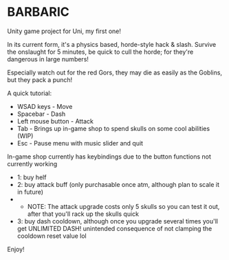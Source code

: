 # BARBARIC
Unity game project for Uni, my first one!

In its current form, it's a physics based, horde-style hack & slash.
Survive the onslaught for 5 minutes, be quick to cull the horde; for they're dangerous in large numbers!

Especially watch out for the red Gors, they may die as easily as the Goblins, but they pack a punch!

A quick tutorial:
- WSAD keys - Move
- Spacebar - Dash
- Left mouse button - Attack
- Tab - Brings up in-game shop to spend skulls on some cool abilities (WIP)
- Esc - Pause menu with music slider and quit

In-game shop currently has keybindings due to the button functions not currently working
- 1: buy helf
- 2: buy attack buff (only purchasable once atm, although plan to scale it in future) 
- - NOTE: The attack upgrade costs only 5 skulls so you can test it out, after that you'll rack up the skulls quick
- 3: buy dash cooldown, although once you upgrade several times you'll get UNLIMITED DASH! unintended consequence of not clamping the cooldown reset value lol

Enjoy!
